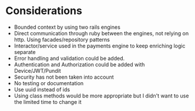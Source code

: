 Considerations
================

- Bounded context by using two rails engines
- Direct communication through ruby between the engines, not relying on http. Using facades/repository patterns
- Interactor/service used in the payments engine to keep enriching logic separate
- Error handling and validation could be added.
- Authentication and Authorization could be added with Device/JWT/Pundit
- Security has not been taken into account
- No testing or documentation
- Use uuid instead of ids
- Using class methods would be more appropriate but I didn't want to use the limited time to change it
